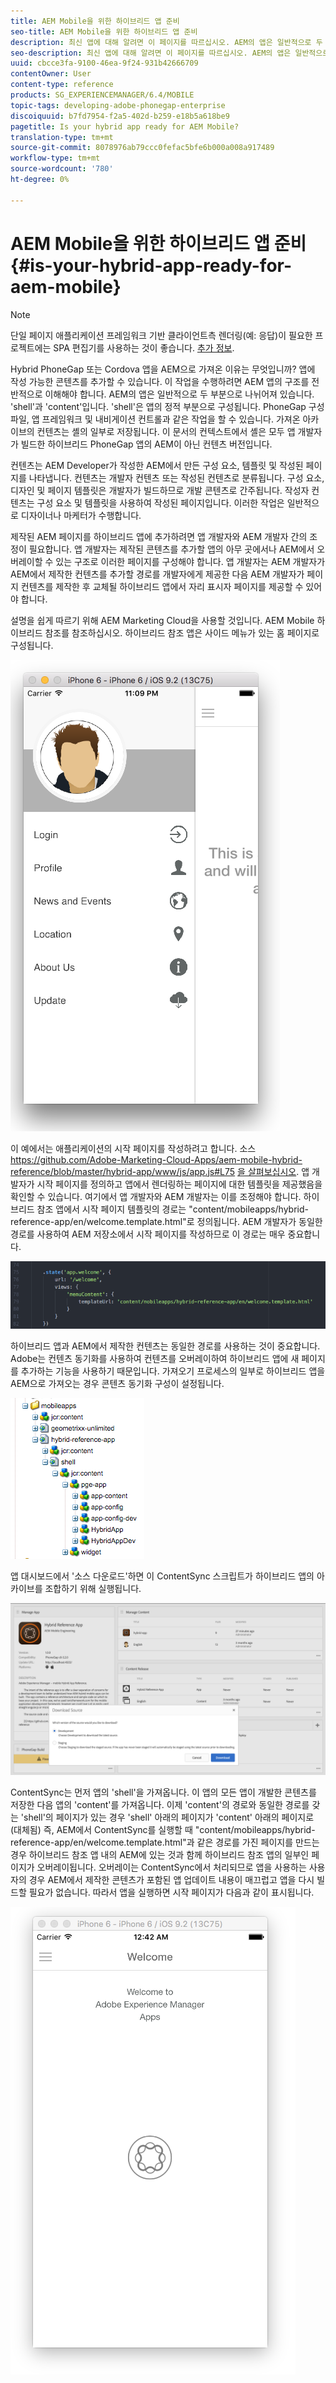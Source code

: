 ```yaml
---
title: AEM Mobile을 위한 하이브리드 앱 준비
seo-title: AEM Mobile을 위한 하이브리드 앱 준비
description: 최신 앱에 대해 알려면 이 페이지를 따르십시오. AEM의 앱은 일반적으로 두 부분으로 나뉘어져 있습니다. 'shell'과 'content' 및 이 페이지는 이러한 항목에 대한 더 많은 통찰력을 제공합니다.
seo-description: 최신 앱에 대해 알려면 이 페이지를 따르십시오. AEM의 앱은 일반적으로 두 부분으로 나뉘어져 있습니다. 'shell'과 'content' 및 이 페이지는 이러한 항목에 대한 더 많은 통찰력을 제공합니다.
uuid: cbcce3fa-9100-46ea-9f24-931b42666709
contentOwner: User
content-type: reference
products: SG_EXPERIENCEMANAGER/6.4/MOBILE
topic-tags: developing-adobe-phonegap-enterprise
discoiquuid: b7fd7954-f2a5-402d-b259-e18b5a618be9
pagetitle: Is your hybrid app ready for AEM Mobile?
translation-type: tm+mt
source-git-commit: 8078976ab79ccc0fefac5bfe6b000a008a917489
workflow-type: tm+mt
source-wordcount: '780'
ht-degree: 0%

---
```



# AEM Mobile을 위한 하이브리드 앱 준비{#is-your-hybrid-app-ready-for-aem-mobile}

>[!NOTE]
>
>단일 페이지 애플리케이션 프레임워크 기반 클라이언트측 렌더링(예: 응답)이 필요한 프로젝트에는 SPA 편집기를 사용하는 것이 좋습니다. [추가 정보](/help/sites-developing/spa-overview.md).

Hybrid PhoneGap 또는 Cordova 앱을 AEM으로 가져온 이유는 무엇입니까? 앱에 작성 가능한 콘텐츠를 추가할 수 있습니다. 이 작업을 수행하려면 AEM 앱의 구조를 전반적으로 이해해야 합니다. AEM의 앱은 일반적으로 두 부분으로 나뉘어져 있습니다. &#39;shell&#39;과 &#39;content&#39;입니다. &#39;shell&#39;은 앱의 정적 부분으로 구성됩니다. PhoneGap 구성 파일, 앱 프레임워크 및 내비게이션 컨트롤과 같은 작업을 할 수 있습니다. 가져온 아카이브의 컨텐츠는 셸의 일부로 저장됩니다. 이 문서의 컨텍스트에서 셸은 모두 앱 개발자가 빌드한 하이브리드 PhoneGap 앱의 AEM이 아닌 컨텐츠 버전입니다.

컨텐츠는 AEM Developer가 작성한 AEM에서 만든 구성 요소, 템플릿 및 작성된 페이지를 나타냅니다. 컨텐츠는 개발자 컨텐츠 또는 작성된 컨텐츠로 분류됩니다. 구성 요소, 디자인 및 페이지 템플릿은 개발자가 빌드하므로 개발 콘텐츠로 간주됩니다. 작성자 컨텐츠는 구성 요소 및 템플릿을 사용하여 작성된 페이지입니다. 이러한 작업은 일반적으로 디자이너나 마케터가 수행합니다.

제작된 AEM 페이지를 하이브리드 앱에 추가하려면 앱 개발자와 AEM 개발자 간의 조정이 필요합니다. 앱 개발자는 제작된 콘텐츠를 추가할 앱의 아무 곳에서나 AEM에서 오버레이할 수 있는 구조로 이러한 페이지를 구성해야 합니다. 앱 개발자는 AEM 개발자가 AEM에서 제작한 컨텐츠를 추가할 경로를 개발자에게 제공한 다음 AEM 개발자가 페이지 컨텐츠를 제작한 후 교체될 하이브리드 앱에서 자리 표시자 페이지를 제공할 수 있어야 합니다.

설명을 쉽게 따르기 위해 AEM Marketing Cloud을 사용할 것입니다. AEM Mobile 하이브리드 참조를 참조하십시오. 하이브리드 참조 앱은 사이드 메뉴가 있는 홈 페이지로 구성됩니다.

![chlimage_1-76](assets/chlimage_1-76.png)

이 예에서는 애플리케이션의 시작 페이지를 작성하려고 합니다. 소스 https://github.com/Adobe-Marketing-Cloud-Apps/aem-mobile-hybrid-reference/blob/master/hybrid-app/www/js/app.js#L75 [을 살펴보십시오](https://github.com/Adobe-Marketing-Cloud-Apps/aem-mobile-hybrid-reference/blob/master/hybrid-app/www/js/app.js#L75). 앱 개발자가 시작 페이지를 정의하고 앱에서 렌더링하는 페이지에 대한 템플릿을 제공했음을 확인할 수 있습니다. 여기에서 앱 개발자와 AEM 개발자는 이를 조정해야 합니다. 하이브리드 참조 앱에서 시작 페이지 템플릿의 경로는 &quot;content/mobileapps/hybrid-reference-app/en/welcome.template.html&quot;로 정의됩니다. AEM 개발자가 동일한 경로를 사용하여 AEM 저장소에서 시작 페이지를 작성하므로 이 경로는 매우 중요합니다.

![chlimage_1-77](assets/chlimage_1-77.png)

하이브리드 앱과 AEM에서 제작한 컨텐츠는 동일한 경로를 사용하는 것이 중요합니다. Adobe는 컨텐츠 동기화를 사용하여 컨텐츠를 오버레이하여 하이브리드 앱에 새 페이지를 추가하는 기능을 사용하기 때문입니다. 가져오기 프로세스의 일부로 하이브리드 앱을 AEM으로 가져오는 경우 콘텐츠 동기화 구성이 설정됩니다.

![chlimage_1-78](assets/chlimage_1-78.png)

앱 대시보드에서 &#39;소스 다운로드&#39;하면 이 ContentSync 스크립트가 하이브리드 앱의 아카이브를 조합하기 위해 실행됩니다.

![chlimage_1-79](assets/chlimage_1-79.png)

ContentSync는 먼저 앱의 &#39;shell&#39;을 가져옵니다. 이 앱의 모든 앱이 개발한 콘텐츠를 저장한 다음 앱의 &#39;content&#39;를 가져옵니다. 이제 &#39;content&#39;의 경로와 동일한 경로를 갖는 &#39;shell&#39;의 페이지가 있는 경우 &#39;shell&#39; 아래의 페이지가 &#39;content&#39; 아래의 페이지로 (대체됨) 즉, AEM에서 ContentSync를 실행할 때 &quot;content/mobileapps/hybrid-reference-app/en/welcome.template.html&quot;과 같은 경로를 가진 페이지를 만드는 경우 하이브리드 참조 앱 내의 AEM에 있는 것과 함께 하이브리드 참조 앱의 일부인 페이지가 오버레이됩니다. 오버레이는 ContentSync에서 처리되므로 앱을 사용하는 사용자의 경우 AEM에서 제작한 콘텐츠가 포함된 앱 업데이트 내용이 매끄럽고 앱을 다시 빌드할 필요가 없습니다. 따라서 앱을 실행하면 시작 페이지가 다음과 같이 표시됩니다.

![chlimage_1-80](assets/chlimage_1-80.png)
